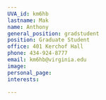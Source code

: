 ```yaml
---
UVA_id: km6hb
lastname: Mak
name: Anthony
general_position: gradstudent
position: Graduate Student
office: 401 Kerchof Hall
phone: 434-924-8777
email: km6hb@virginia.edu
image:
personal_page:
interests:

---
```

